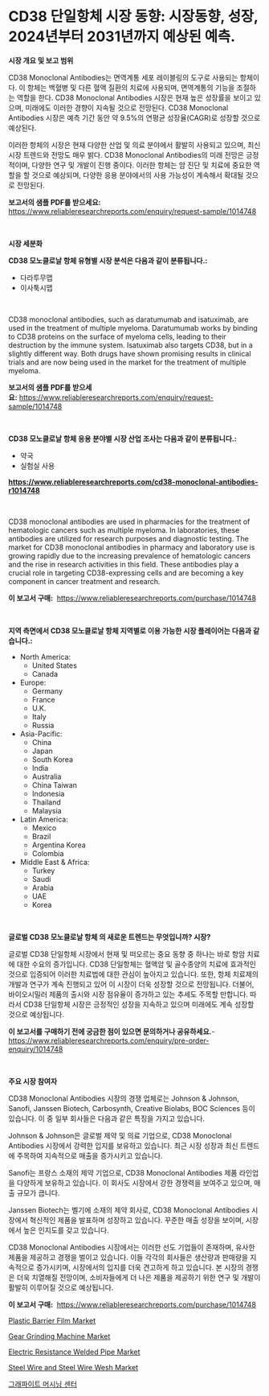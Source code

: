 <p><h1>CD38 단일항체 시장 동향: 시장동향, 성장, 2024년부터 2031년까지 예상된 예측.</h1></p><p><strong>시장 개요 및 보고 범위</strong></p>
<p><p>CD38 Monoclonal Antibodies는 면역계통 세포 레이블링의 도구로 사용되는 항체이다. 이 항체는 백혈병 및 다른 혈액 질환의 치료에 사용되며, 면역계통의 기능을 조절하는 역할을 한다. CD38 Monoclonal Antibodies 시장은 현재 높은 성장률을 보이고 있으며, 미래에도 이러한 경향이 지속될 것으로 전망된다. CD38 Monoclonal Antibodies 시장은 예측 기간 동안 약 9.5%의 연평균 성장율(CAGR)로 성장할 것으로 예상된다. </p><p>이러한 항체의 시장은 현재 다양한 산업 및 의료 분야에서 활발히 사용되고 있으며, 최신 시장 트렌드와 전망도 매우 밝다. CD38 Monoclonal Antibodies의 미래 전망은 긍정적이며, 다양한 연구 및 개발이 진행 중이다. 이러한 항체는 암 진단 및 치료에 중요한 역할을 할 것으로 예상되며, 다양한 응용 분야에서의 사용 가능성이 계속해서 확대될 것으로 전망된다.</p></p>
<p><strong>보고서의 샘플 PDF를 받으세요:</strong> <a href="https://www.reliableresearchreports.com/enquiry/request-sample/1014748">https://www.reliableresearchreports.com/enquiry/request-sample/1014748</a></p>
<p>&nbsp;</p>
<p><strong>시장 세분화</strong></p>
<p><strong>CD38 모노클로날 항체 유형별 시장 분석은 다음과 같이 분류됩니다.:</strong></p>
<p><ul><li>다라투무맵</li><li>이사툭시맵</li></ul></p>
<p>&nbsp;</p>
<p><p>CD38 monoclonal antibodies, such as daratumumab and isatuximab, are used in the treatment of multiple myeloma. Daratumumab works by binding to CD38 proteins on the surface of myeloma cells, leading to their destruction by the immune system. Isatuximab also targets CD38, but in a slightly different way. Both drugs have shown promising results in clinical trials and are now being used in the market for the treatment of multiple myeloma.</p></p>
<p><strong>보고서의 샘플 PDF를 받으세요:</strong>&nbsp;<a href="https://www.reliableresearchreports.com/enquiry/request-sample/1014748">https://www.reliableresearchreports.com/enquiry/request-sample/1014748</a></p>
<p>&nbsp;</p>
<p><strong> CD38 모노클로날 항체 응용 분야별 시장 산업 조사는 다음과 같이 분류됩니다.:</strong></p>
<p><ul><li>약국</li><li>실험실 사용</li></ul></p>
<p><strong><a href="https://www.reliableresearchreports.com/cd38-monoclonal-antibodies-r1014748">https://www.reliableresearchreports.com/cd38-monoclonal-antibodies-r1014748</a></strong></p>
<p>&nbsp;</p>
<p><p>CD38 monoclonal antibodies are used in pharmacies for the treatment of hematologic cancers such as multiple myeloma. In laboratories, these antibodies are utilized for research purposes and diagnostic testing. The market for CD38 monoclonal antibodies in pharmacy and laboratory use is growing rapidly due to the increasing prevalence of hematologic cancers and the rise in research activities in this field. These antibodies play a crucial role in targeting CD38-expressing cells and are becoming a key component in cancer treatment and research.</p></p>
<p><strong>이 보고서 구매:</strong>&nbsp; <a href="https://www.reliableresearchreports.com/purchase/1014748">https://www.reliableresearchreports.com/purchase/1014748</a></p>
<p>&nbsp;</p>
<p><strong>지역 측면에서 CD38 모노클로날 항체 지역별로 이용 가능한 시장 플레이어는 다음과 같습니다.:</strong></p>
<p><ul>
    <li>
        North America:
        <ul>
            <li>United States</li>
            <li>Canada</li>
        </ul>
    </li>
    <li>
        Europe:
        <ul>
            <li>Germany</li>
            <li>France</li>
            <li>U.K.</li>
            <li>Italy</li>
            <li>Russia</li>
        </ul>
    </li>
    <li>
        Asia-Pacific:
        <ul>
            <li>China</li>
            <li>Japan</li>
            <li>South Korea</li>
            <li>India</li>
            <li>Australia</li>
            <li>China Taiwan</li>
            <li>Indonesia</li>
            <li>Thailand</li>
            <li>Malaysia</li>
        </ul>
    </li>
    <li>
        Latin America:
        <ul>
            <li>Mexico</li>
            <li>Brazil</li>
            <li>Argentina Korea</li>
            <li>Colombia</li>
        </ul>
    </li>
    <li>
        Middle East & Africa:
        <ul>
            <li>Turkey</li>
            <li>Saudi</li>
            <li>Arabia</li>
            <li>UAE</li>
            <li>Korea</li>
        </ul>
    </li>
    </ul></p>
<p>&nbsp;</p>
<p><strong>글로벌 CD38 모노클로날 항체 의 새로운 트렌드는 무엇입니까? 시장?</strong></p>
<p><p>글로벌 CD38 단일항체 시장에서 현재 및 떠오르는 중요 동향 중 하나는 바로 항암 치료에 대한 수요의 증가입니다. CD38 단일항체는 혈액암 및 골수종양의 치료에 효과적인 것으로 입증되어 이러한 치료법에 대한 관심이 높아지고 있습니다. 또한, 항체 치료제의 개발과 연구가 계속 진행되고 있어 이 시장이 더욱 성장할 것으로 전망됩니다. 더불어, 바이오시밀러 제품의 출시와 시장 점유율이 증가하고 있는 추세도 주목할 만합니다. 따라서 CD38 단일항체 시장은 긍정적인 성장을 지속하고 있으며 미래에도 계속 성장할 것으로 예상됩니다.</p></p>
<p><strong>이 보고서를 구매하기 전에 궁금한 점이 있으면 문의하거나 공유하세요.</strong>- <a href="https://www.reliableresearchreports.com/enquiry/pre-order-enquiry/1014748">https://www.reliableresearchreports.com/enquiry/pre-order-enquiry/1014748</a></p>
<p>&nbsp;</p>
<p><strong>주요 시장 참여자</strong></p>
<p><p>CD38 Monoclonal Antibodies 시장의 경쟁 업체로는 Johnson & Johnson, Sanofi, Janssen Biotech, Carbosynth, Creative Biolabs, BOC Sciences 등이 있습니다. 이 중 일부 회사들은 다음과 같은 특징을 가지고 있습니다.</p><p>Johnson & Johnson은 글로벌 제약 및 의료 기업으로, CD38 Monoclonal Antibodies 시장에서 강력한 입지를 보유하고 있습니다. 최근 시장 성장과 최신 트렌드에 주목하여 지속적으로 매출을 증가시키고 있습니다.</p><p>Sanofi는 프랑스 소재의 제약 기업으로, CD38 Monoclonal Antibodies 제품 라인업을 다양하게 보유하고 있습니다. 이 회사도 시장에서 강한 경쟁력을 보여주고 있으며, 매출 규모가 큽니다.</p><p>Janssen Biotech는 벨기에 소재의 제약 회사로, CD38 Monoclonal Antibodies 시장에서 혁신적인 제품을 발표하며 성장하고 있습니다. 꾸준한 매출 성장을 보이며, 시장에서 높은 인지도를 갖고 있습니다.</p><p>CD38 Monoclonal Antibodies 시장에서는 이러한 선도 기업들이 존재하며, 유사한 제품을 제공하고 경쟁을 벌이고 있습니다. 이들 각각의 회사들은 생산량과 판매량을 지속적으로 증가시키며, 시장에서의 입지를 더욱 견고하게 하고 있습니다. 본 시장의 경쟁은 더욱 치열해질 전망이며, 소비자들에게 더 나은 제품을 제공하기 위한 연구 및 개발이 활발히 이루어질 것으로 예상됩니다.</p></p>
<p><strong>이 보고서 구매:</strong>&nbsp;&nbsp;<a href="https://www.reliableresearchreports.com/purchase/1014748">https://www.reliableresearchreports.com/purchase/1014748</a></p>
<p><p><a href="https://issuu.com/reportprime-2/docs/plastic-barrier-film-market-size-2030.pptx">Plastic Barrier Film Market</a></p><p><a href="https://github.com/gdfhhhj/Market-Research-Report-List-4/blob/main/gear-grinding-machine-market.md">Gear Grinding Machine Market</a></p><p><a href="https://issuu.com/reportprime-2/docs/electric-resistance-welded-pipe-market-size-2030.p">Electric Resistance Welded Pipe Market</a></p><p><a href="https://www.linkedin.com/pulse/global-steel-wire-wesh-market-types-applications-major-players-zhqte?trackingId=EexA6h3I1Km9PgznJxFdgA%3D%3D">Steel Wire and Steel Wire Wesh Market</a></p><p><a href="https://github.com/JackieFauhey9089475/Market-Research-Report-List-1/blob/main/588059423554.md">그래파이트 머시닝 센터</a></p></p>